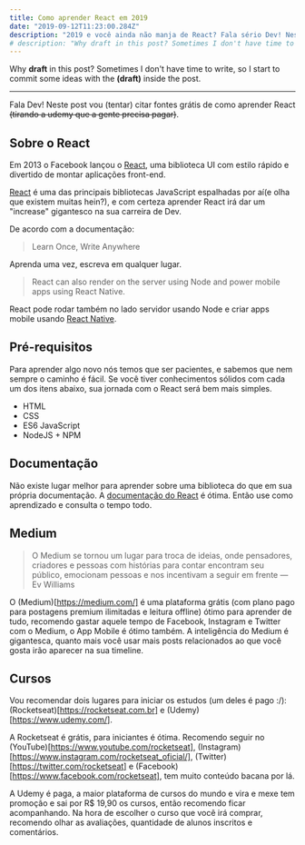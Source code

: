 ```yaml
---
title: Como aprender React em 2019
date: "2019-09-12T11:23:00.284Z"
description: "2019 e você ainda não manja de React? Fala sério Dev! Nesse post vou entrar em alguns detalhes para não deixar passar esse ano sem ser o cara no React."
# description: "Why draft in this post? Sometimes I don't have time to write, so I start to commit some ideas with the (draft) inside the post."
---
```


Why <b>draft</b> in this post? Sometimes I don't have time to write, so I start to commit some ideas with the <b>(draft)</b> inside the post.

---

Fala Dev! Neste post vou (tentar) citar fontes grátis de como aprender React <s>(tirando a udemy que a gente precisa pagar)</s>.

## Sobre o React

Em 2013 o Facebook lançou o [React](https://reactjs.org), uma biblioteca UI com estilo rápido e divertido de montar aplicações front-end.

[React](https://reactjs.org) é uma das principais bibliotecas JavaScript espalhadas por aí(e olha que existem muitas hein?), e com certeza aprender React irá dar um "increase" gigantesco na sua carreira de Dev.

De acordo com a documentação:

> Learn Once, Write Anywhere

Aprenda uma vez, escreva em qualquer lugar.

> React can also render on the server using Node and power mobile apps using React Native.

React pode rodar também no lado servidor usando Node e criar apps mobile usando [React Native](https://facebook.github.io/react-native/).

## Pré-requisitos

Para aprender algo novo nós temos que ser pacientes, e sabemos que nem sempre o caminho é fácil. Se você tiver conhecimentos sólidos com cada um dos itens abaixo,
sua jornada com o React será bem mais simples.

- HTML
- CSS
- ES6 JavaScript
- NodeJS + NPM

## Documentação

Não existe lugar melhor para aprender sobre uma biblioteca do que em sua própria documentação. A [documentação do React](https://reactjs.org/) é ótima. Então use como aprendizado e consulta o tempo todo.

## Medium

> O Medium se tornou um lugar para troca de ideias, onde pensadores, criadores e pessoas com histórias para contar encontram seu público, emocionam pessoas e nos incentivam a seguir em frente — Ev Williams

O (Medium)[https://medium.com/] é uma plataforma grátis (com plano pago para postagens premium ilimitadas e leitura offline) ótimo para aprender de tudo, recomendo gastar aquele tempo de Facebook, Instagram e Twitter com o Medium, o App Mobile é ótimo também. A inteligência do Medium é gigantesca, quanto mais você usar mais posts relacionados ao que você gosta irão aparecer na sua timeline.

## Cursos

Vou recomendar dois lugares para iniciar os estudos (um deles é pago :/): (Rocketseat)[https://rocketseat.com.br] e (Udemy)[https://www.udemy.com/].

A Rocketseat é grátis, para iniciantes é ótima. Recomendo seguir no (YouTube)[https://www.youtube.com/rocketseat], (Instagram)[https://www.instagram.com/rocketseat_oficial/], (Twitter)[https://twitter.com/rocketseat] e (Facebook)[https://www.facebook.com/rocketseat], tem muito conteúdo bacana por lá.

A Udemy é paga, a maior plataforma de cursos do mundo e vira e mexe tem promoção e sai por R$ 19,90 os cursos, então recomendo ficar acompanhando. Na hora de escolher o curso que você irá comprar, recomendo olhar as avaliações, quantidade de alunos inscritos e comentários.

